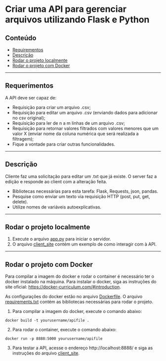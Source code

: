 # Criar uma API para gerenciar arquivos utilizando Flask e Python

## Conteúdo

- [Requirementos](#requerimentos)
- [Descrição](#descrição)
- [Rodar o projeto localmente](#rodar-o-projeto-localmente)
- [Rodar o projeto com Docker](#rodar-o-projeto-com-docker)

---

## Requerimentos

A API deve ser capaz de:

- Requisição para criar um arquivo .csv;
- Requisição para editar um arquivo .csv (enviando dados para adicionar no csv original);
- Requisição para ler de n a m linhas de um arquivo .csv;
- Requisição para retornar valores filtrados com valores menores que um valor X (enviar nome da coluna numérica que será realizada a filtragem);
- Fique a vontade para criar outras funcionalidades.

---

## Descrição

Cliente faz uma solicitação para editar um .txt que já existe. O server faz a edição e responde ao client com a alteração feita.

- Bibliotecas necessárias para esta tarefa: Flask, Requests, json, pandas.
- Pesquise como enviar um texto via requisição HTTP (post, put, get, delete).
- Utilize nomes de variáveis autoexplicativas.

---

## Rodar o projeto localmente

1. Execute o arquivo [app.py](app.py) para iniciar o servidor.
2. O arquivo [client_site](client_site.ipynb) contém um exemplo de como interagir com à API.

---

## Rodar o projeto com Docker

Para compilar a imagem do docker e rodar o container é necessário ter o docker instalado na máquina. Para instalar o docker, siga as instruções do site oficial: https://docker-curriculum.com/#introduction.

As configurações do docker estão no arquivo [Dockerfile](Dockerfile).
O arquivo [requirements.txt](requirements.txt) contém as bibliotecas necessárias para rodar o projeto.


1. Para compilar a imagem do docker, execute o comando abaixo:

```
docker build -t yourusername/apifile .
```
2. Para rodar o container, execute o comando abaixo:

```
docker run -p 8888:5000 yourusername/apifile
```

3. Para testar a API, acesse o endereço http://localhost:8888/ e siga as instruções do arquivo [client_site](client_site.ipynb).